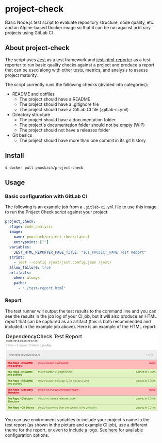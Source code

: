# project-check

Basic Node.js test script to evaluate repository structure, code quality, etc. and an Alpine-based
Docker image so that it can be run against arbitrary projects using GitLab CI

## About project-check

The script uses [Jest](https://jestjs.io/) as a test framework and
[jest-html-reporter](https://github.com/Hargne/jest-html-reporter) as a test reporter to run
basic quality checks against a project and produce a report that can be used along with other
tests, metrics, and analysis to assess project maturity.

The script currently runs the following checks (divided into categories):

* README and dotfiles
  * The project should have a README
  * The project should have a .gitignore file
  * The project should have a GitLab CI file (.gitlab-ci.yml)
* Directory structure
  * The project should have a documentation folder
  * The project's documentation folder should not be empty (WIP)
  * The project should not have a releases folder
* Git basics
  * The project should have more than one commit in its git history

## Install

`$ docker pull pmosbach/project-check`

## Usage

### Basic configuration with GitLab CI

The following is an example job from a `.gitlab-ci.yml` file to use this image to run the Project
Check script against your project:

```yml
project_check:
  stage: code_analysis
  image:
    name: pmosbach/project-check:latest
    entrypoint: [""]
  variables:
    JEST_HTML_REPORTER_PAGE_TITLE: "$CI_PROJECT_NAME Test Report"
  script:
    - jest --config /jest/jest.config.json /jest/
  allow_failure: true
  artifacts:
    when: always
    paths:
      - "./test-report.html"
```

### Report

The test runner will output the test results to the command line and you can see the results in the
job log of your CI job, but it will also produce an HTML report that can be captured as an artifact
(this is both recommended and included in the example job above). Here is an example of the
HTML report:

![sample HTML report](docs/report_example.PNG)

You can use environment variables to include your project's name in the test report (as shown in
the picture and example CI job), use a different theme for the report, or even to include a logo.
See [here](https://github.com/Hargne/jest-html-reporter/wiki/configuration) for available
configuration options.